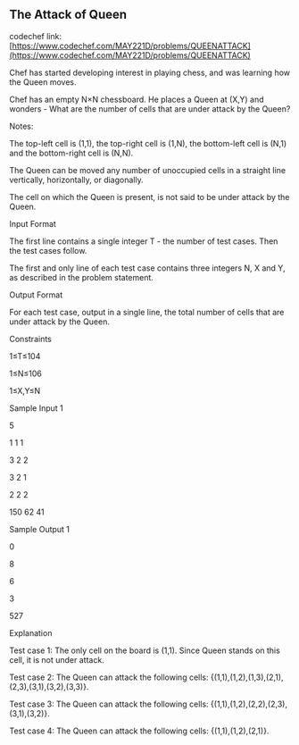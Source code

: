 ## The Attack of Queen

codechef link: [https://www.codechef.com/MAY221D/problems/QUEENATTACK](https://www.codechef.com/MAY221D/problems/QUEENATTACK)

Chef has started developing interest in playing chess, and was learning how the Queen moves.

Chef has an empty N×N chessboard. He places a Queen at (X,Y) and wonders - What are the number of cells that are under attack by the Queen?

Notes:

The top-left cell is (1,1), the top-right cell is (1,N), the bottom-left cell is (N,1) and the bottom-right cell is (N,N).

The Queen can be moved any number of unoccupied cells in a straight line vertically, horizontally, or diagonally.


The cell on which the Queen is present, is not said to be under attack by the Queen.

Input Format

The first line contains a single integer T - the number of test cases. Then the test cases follow.

The first and only line of each test case contains three integers N, X and Y, as described in the problem statement.

Output Format

For each test case, output in a single line, the total number of cells that are under attack by the Queen.

Constraints

1≤T≤104

1≤N≤106

1≤X,Y≤N

Sample Input 1 

5

1 1 1

3 2 2

3 2 1

2 2 2

150 62 41

Sample Output 1 

0

8

6

3

527

Explanation

Test case 1: The only cell on the board is (1,1). Since Queen stands on this cell, it is not under attack.

Test case 2: The Queen can attack the following cells: {(1,1),(1,2),(1,3),(2,1),(2,3),(3,1),(3,2),(3,3)}.

Test case 3: The Queen can attack the following cells: {(1,1),(1,2),(2,2),(2,3),(3,1),(3,2)}.

Test case 4: The Queen can attack the following cells: {(1,1),(1,2),(2,1)}.
